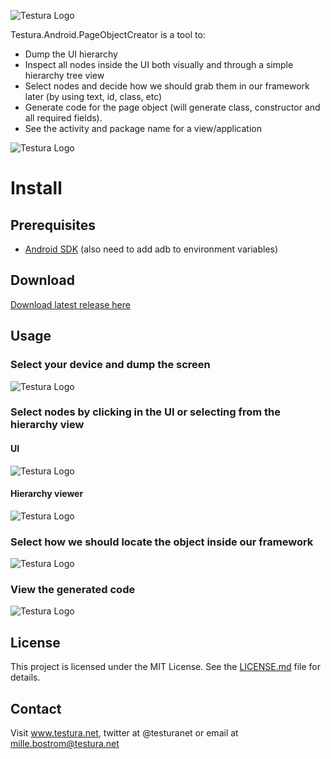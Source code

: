 ![Testura Logo](http://testura.net/Content/Images/logo.png)

Testura.Android.PageObjectCreator is a tool to: 

- Dump the UI hierarchy
- Inspect all nodes inside the UI both visually and through a simple hierarchy tree view 
- Select nodes and decide how we should grab them in our framework later (by using text, id, class, etc) 
- Generate code for the page object (will generate class, constructor and all required fields). 
- See the activity and package name for a view/application

![Testura Logo](http://www.testura.net/Content/Images/PageObject/Testura3.Png)

# Install

## Prerequisites

- [Android SDK](https://developer.android.com/studio/index.html) (also need to add adb to environment variables)


## Download

[Download latest release here](https://github.com/Testura/Testura.Android.PageObjectCreator/releases)

## Usage

### Select your device and dump the screen 

![Testura Logo](http://www.testura.net/Content/Images/PageObject/DumpGif.gif)


### Select nodes by clicking in the UI or selecting from the hierarchy view 

#### UI 
![Testura Logo](http://www.testura.net/Content/Images/PageObject/SelectGif.gif)

#### Hierarchy viewer

![Testura Logo](http://www.testura.net/Content/Images/PageObject/HierarchyGif2.gif)

### Select how we should locate the object inside our framework 

![Testura Logo](http://www.testura.net/Content/Images/PageObject/WithGif2.gif)

### View the generated code 

![Testura Logo](http://www.testura.net/Content/Images/PageObject/CodeGif.gif)

## License

This project is licensed under the MIT License. See the [LICENSE.md](LICENSE.md) file for details.

## Contact

Visit <a href="http://www.testura.net">www.testura.net</a>, twitter at @testuranet or email at mille.bostrom@testura.net
